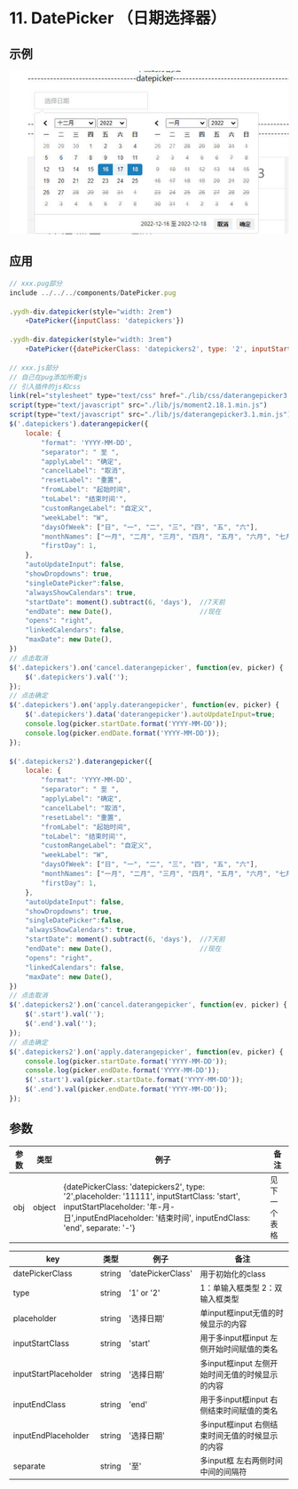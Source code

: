 # 11. DatePicker （日期选择器）
## 示例
![示例](../images/DatePicker.jpg) 

## 应用
```javascript
// xxx.pug部分
include ../../../components/DatePicker.pug

.yydh-div.datepicker(style="width: 2rem")
    +DatePicker({inputClass: 'datepickers'})

.yydh-div.datepicker(style="width: 3rem")
    +DatePicker({datePickerClass: 'datepickers2', type: '2', inputStartClass: 'start', inputStartPlaceholder: '年-月-日',inputEndPlaceholder: '结束时间', inputEndClass: 'end', separate: '至'})

// xxx.js部分
// 自己在pug添加所需js
// 引入插件的js和css
link(rel="stylesheet" type="text/css" href="./lib/css/daterangepicker3.14.1.css")
script(type="text/javascript" src="./lib/js/moment2.18.1.min.js")
script(type="text/javascript" src="./lib/js/daterangepicker3.1.min.js")
$('.datepickers').daterangepicker({
    locale: {
        "format": 'YYYY-MM-DD',
        "separator": " 至 ",
        "applyLabel": "确定",
        "cancelLabel": "取消",
        "resetLabel": "重置",
        "fromLabel": "起始时间",
        "toLabel": "结束时间'",
        "customRangeLabel": "自定义",
        "weekLabel": "W",
        "daysOfWeek": ["日", "一", "二", "三", "四", "五", "六"],
        "monthNames": ["一月", "二月", "三月", "四月", "五月", "六月", "七月", "八月", "九月", "十月", "十一月", "十二月"],
        "firstDay": 1,
    },
    "autoUpdateInput": false,
    "showDropdowns": true,
    "singleDatePicker":false,
    "alwaysShowCalendars": true,
    "startDate": moment().subtract(6, 'days'),  //7天前
    "endDate": new Date(),                      //现在
    "opens": "right",
    "linkedCalendars": false,
    "maxDate": new Date(),
})
// 点击取消
$('.datepickers').on('cancel.daterangepicker', function(ev, picker) {
    $('.datepickers').val('');
});
// 点击确定
$('.datepickers').on('apply.daterangepicker', function(ev, picker) {
    $('.datepickers').data('daterangepicker').autoUpdateInput=true;
    console.log(picker.startDate.format('YYYY-MM-DD'));
    console.log(picker.endDate.format('YYYY-MM-DD'));
});

$('.datepickers2').daterangepicker({
    locale: {
        "format": 'YYYY-MM-DD',
        "separator": " 至 ",
        "applyLabel": "确定",
        "cancelLabel": "取消",
        "resetLabel": "重置",
        "fromLabel": "起始时间",
        "toLabel": "结束时间'",
        "customRangeLabel": "自定义",
        "weekLabel": "W",
        "daysOfWeek": ["日", "一", "二", "三", "四", "五", "六"],
        "monthNames": ["一月", "二月", "三月", "四月", "五月", "六月", "七月", "八月", "九月", "十月", "十一月", "十二月"],
        "firstDay": 1,
    },
    "autoUpdateInput": false,
    "showDropdowns": true,
    "singleDatePicker":false,
    "alwaysShowCalendars": true,
    "startDate": moment().subtract(6, 'days'),  //7天前
    "endDate": new Date(),                      //现在
    "opens": "right",
    "linkedCalendars": false,
    "maxDate": new Date(),
})
// 点击取消
$('.datepickers2').on('cancel.daterangepicker', function(ev, picker) {
    $('.start').val('');
    $('.end').val('');
});
// 点击确定
$('.datepickers2').on('apply.daterangepicker', function(ev, picker) {
    console.log(picker.startDate.format('YYYY-MM-DD'));
    console.log(picker.endDate.format('YYYY-MM-DD'));
    $('.start').val(picker.startDate.format('YYYY-MM-DD'));
    $('.end').val(picker.endDate.format('YYYY-MM-DD'));
});
```

## 参数
| 参数 | 类型 | 例子 |备注 |
|-----|-----|------|------|
| obj | object   | {datePickerClass: 'datepickers2', type: '2',placeholder: '11111', inputStartClass: 'start', inputStartPlaceholder: '年-月-日',inputEndPlaceholder: '结束时间', inputEndClass: 'end', separate: '-'} | 见下一个表格 |

| key | 类型 | 例子 |备注 |
|-----|-----|------|------|
| datePickerClass | string   | 'datePickerClass' | 用于初始化的class |
| type | string   | '1' or '2' | 1：单输入框类型 2：双输入框类型 |
| placeholder |  string  |  '选择日期' | 单input框input无值的时候显示的内容 |
| inputStartClass |  string  |  'start' | 用于多input框input 左侧开始时间赋值的类名 |
| inputStartPlaceholder |  string  |  '选择日期' | 多input框input 左侧开始时间无值的时候显示的内容 |
| inputEndClass |  string  |  'end' | 用于多input框input 右侧结束时间赋值的类名 |
| inputEndPlaceholder |  string  |  '选择日期' | 多input框input 右侧结束时间无值的时候显示的内容 |
| separate |  string  |  '至' | 多input框 左右两侧时间中间的间隔符 |